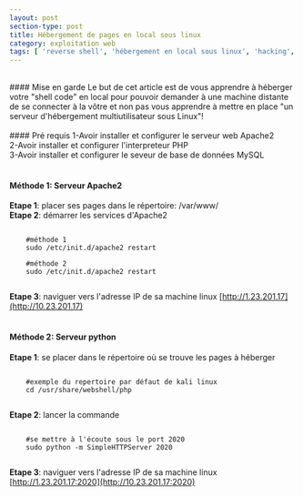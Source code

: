 ```yaml
---
layout: post
section-type: post
title: Hébergement de pages en local sous linux
category: exploitation web
tags: [ 'reverse shell', 'hébergement en local sous linux', 'hacking', 'ctf' ]
---
```


<br/>
#### Mise en garde
Le but de cet article est de vous apprendre à héberger votre "shell code" en local pour pouvoir demander à une machine distante de se connecter à la vôtre et non pas vous apprendre à mettre en place "un serveur d'hébergement multiutilisateur sous Linux"! <br/>

<br/>
#### Pré requis 
1-Avoir installer et configurer le serveur web Apache2 <br/>
2-Avoir installer et configurer l'interpreteur PHP <br/>
3-Avoir installer et configurer le seveur de base de données MySQL<br/><br/>


#### Méthode 1: Serveur Apache2
**Etape 1**: placer ses pages dans le répertoire: /var/www/ <br/>
**Etape 2**: démarrer les services d'Apache2
  <pre><code data-trim class="yaml">
    #méthode 1
    sudo /etc/init.d/apache2 restart 
    
    #méthode 2
    sudo /etc/init.d/apache2 restart
  </code></pre>
**Etape 3**: naviguer vers l'adresse IP de sa machine linux [http://1.23.201.17](http://10.23.201.17) <br/><br/>
  

#### Méthode 2: Serveur python
**Etape 1**: se placer dans le répertoire où se trouve les pages à héberger 
<pre><code data-trim class="yaml">
    #exemple du repertoire par défaut de kali linux
    cd /usr/share/webshell/php
  </code></pre>
**Etape 2**: lancer la commande
<pre><code data-trim class="yaml">
    #se mettre à l'écoute sous le port 2020 
    sudo python -m SimpleHTTPServer 2020
  </code></pre>
**Etape 3**: naviguer vers l'adresse IP de sa machine linux [http://1.23.201.17:2020](http://10.23.201.17:2020)
  
